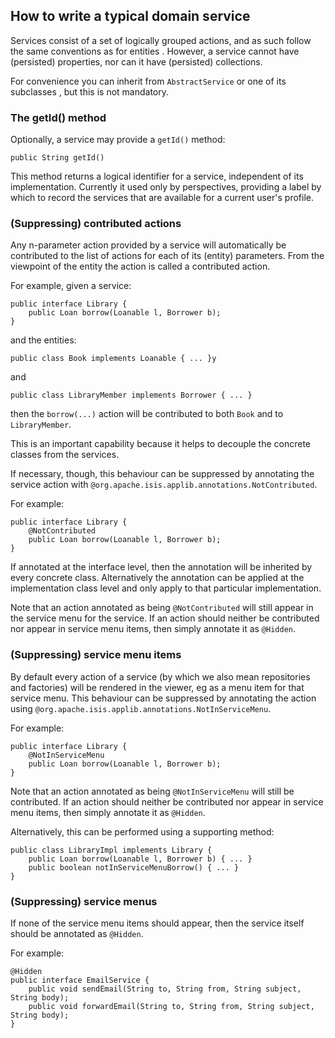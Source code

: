 How to write a typical domain service
-------------------------------------

Services consist of a set of logically grouped actions, and as such follow the same conventions as for entities <!--(see ?)-->. However, a service cannot have (persisted) properties, nor can it have (persisted) collections.

For convenience you can inherit from `AbstractService` or one of its subclasses <!--(see ?)-->, but this is not mandatory.

### The getId() method

Optionally, a service may provide a `getId()` method:

    public String getId()

This method returns a logical identifier for a service, independent of its implementation. Currently it used only by perspectives, providing a label by which to record the services that are available for a current user's profile. <!--See ? for more about profiles and perspectives.-->

### (Suppressing) contributed actions

Any n-parameter action provided by a service will automatically be contributed to the list of actions for each of its (entity) parameters. From the viewpoint of the entity the action is called a contributed action.

For example, given a service:

    public interface Library {
        public Loan borrow(Loanable l, Borrower b);
    }

and the entities:

    public class Book implements Loanable { ... }y

and

    public class LibraryMember implements Borrower { ... }

then the `borrow(...)` action will be contributed to both `Book` and to `LibraryMember`.

This is an important capability because it helps to decouple the concrete classes from the services.

If necessary, though, this behaviour can be suppressed by annotating the service action with  `@org.apache.isis.applib.annotations.NotContributed`.

For example:

    public interface Library {
        @NotContributed
        public Loan borrow(Loanable l, Borrower b);
    }

If annotated at the interface level, then the annotation will be inherited by every concrete class. Alternatively the annotation can be applied at the implementation class level and only apply to that particular implementation.

Note that an action annotated as being `@NotContributed` will still appear in the service menu for the service. If an action should neither be contributed nor appear in service menu items, then simply annotate it as `@Hidden`.

### (Suppressing) service menu items

By default every action of a service (by which we also mean repositories and factories) will be rendered in the viewer, eg as a menu item for that service menu. This behaviour can be suppressed by annotating the action using `@org.apache.isis.applib.annotations.NotInServiceMenu`.

For example:

    public interface Library {
        @NotInServiceMenu
        public Loan borrow(Loanable l, Borrower b);
    }

Note that an action annotated as being `@NotInServiceMenu` will still be contributed. If an action should neither be contributed nor appear in service menu items, then simply annotate it as `@Hidden`.

Alternatively, this can be performed using a supporting method:

    public class LibraryImpl implements Library {
        public Loan borrow(Loanable l, Borrower b) { ... }
        public boolean notInServiceMenuBorrow() { ... }
    }

### (Suppressing) service menus

If none of the service menu items should appear, then the service itself should be annotated as `@Hidden`.

For example:

    @Hidden
    public interface EmailService {
        public void sendEmail(String to, String from, String subject, String body);
        public void forwardEmail(String to, String from, String subject, String body);
    }

